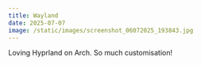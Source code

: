 ```yaml
---
title: Wayland
date: 2025-07-07
image: /static/images/screenshot_06072025_193843.jpg
---
```


Loving Hyprland on Arch. So much customisation! 

